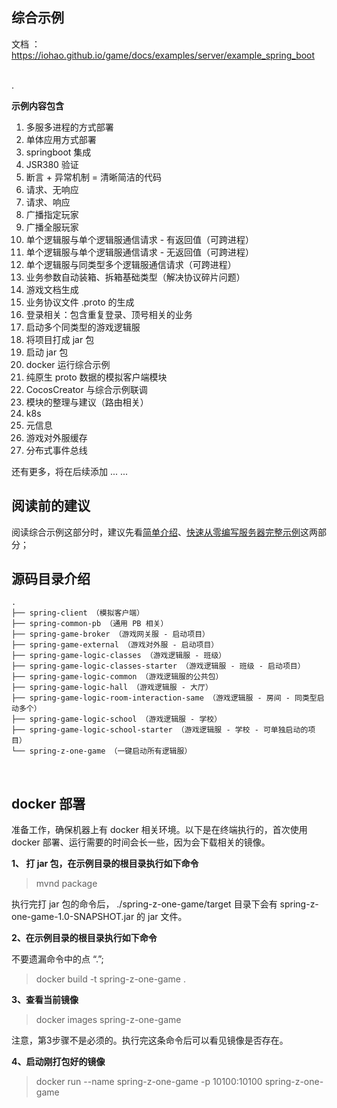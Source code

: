 ## 综合示例
文档 ： https://iohao.github.io/game/docs/examples/server/example_spring_boot

<br>
.


**示例内容包含**

1. 多服多进程的方式部署
2. 单体应用方式部署
3. springboot 集成
4. JSR380 验证
5. 断言 + 异常机制 = 清晰简洁的代码
6. 请求、无响应
7. 请求、响应
8. 广播指定玩家
9. 广播全服玩家
10. 单个逻辑服与单个逻辑服通信请求 - 有返回值（可跨进程）
11. 单个逻辑服与单个逻辑服通信请求 - 无返回值（可跨进程）
12. 单个逻辑服与同类型多个逻辑服通信请求（可跨进程）
13. 业务参数自动装箱、拆箱基础类型（解决协议碎片问题）
14. 游戏文档生成
15. 业务协议文件 .proto 的生成
16. 登录相关：包含重复登录、顶号相关的业务
17. 启动多个同类型的游戏逻辑服
18. 将项目打成 jar 包
19. 启动 jar 包
20. docker 运行综合示例
21. 纯原生 proto 数据的模拟客户端模块
22. CocosCreator 与综合示例联调
23. 模块的整理与建议（路由相关）
24. k8s
25. 元信息
26. 游戏对外服缓存
27. 分布式事件总线



还有更多，将在后续添加 ... ...



## 阅读前的建议

阅读综合示例这部分时，建议先看[简单介绍](https://iohao.github.io/game/docs/intro)、[快速从零编写服务器完整示例](https://iohao.github.io/game/docs/quick_zero_demo)这两部分；



## 源码目录介绍

```text
.
├── spring-client （模拟客户端）
├── spring-common-pb （通用 PB 相关）
├── spring-game-broker （游戏网关服 - 启动项目）
├── spring-game-external （游戏对外服 - 启动项目）
├── spring-game-logic-classes （游戏逻辑服 - 班级）
├── spring-game-logic-classes-starter （游戏逻辑服 - 班级 - 启动项目）
├── spring-game-logic-common （游戏逻辑服的公共包）
├── spring-game-logic-hall （游戏逻辑服 - 大厅）
├── spring-game-logic-room-interaction-same （游戏逻辑服 - 房间 - 同类型启动多个）
├── spring-game-logic-school （游戏逻辑服 - 学校）
├── spring-game-logic-school-starter （游戏逻辑服 - 学校 - 可单独启动的项目）
└── spring-z-one-game （一键启动所有逻辑服）
```

<br>



## docker 部署

准备工作，确保机器上有 docker 相关环境。以下是在终端执行的，首次使用 docker 部署、运行需要的时间会长一些，因为会下载相关的镜像。



**1、 打 jar 包，在示例目录的根目录执行如下命令**

> mvnd package

执行完打 jar 包的命令后， ./spring-z-one-game/target 目录下会有 spring-z-one-game-1.0-SNAPSHOT.jar 的 jar 文件。



**2、在示例目录的根目录执行如下命令**

不要遗漏命令中的点 “.”;

> docker build -t spring-z-one-game .



**3、查看当前镜像**

> docker images spring-z-one-game

注意，第3步骤不是必须的。执行完这条命令后可以看见镜像是否存在。



**4、启动刚打包好的镜像**

> docker run --name spring-z-one-game -p 10100:10100 spring-z-one-game

